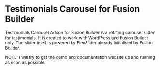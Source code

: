 # Testimonials Carousel for Fusion Builder

Testimonials Carousel Addon for Fusion Builder is a rotating carousel slider for testimonials. It is created to work with WordPress and Fusion Builder only. The slider itself is powered by FlexSlider already initialised by Fusion Builder.

NOTE: I will try to get the demo and documentation website up and running as soon as possible.